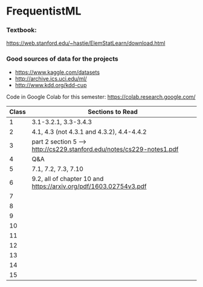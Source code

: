 # FrequentistML

### Textbook:  
https://web.stanford.edu/~hastie/ElemStatLearn/download.html

### Good sources of data for the projects
- https://www.kaggle.com/datasets
- http://archive.ics.uci.edu/ml/
- http://www.kdd.org/kdd-cup


Code in Google Colab for this semester: https://colab.research.google.com/


| Class | Sections to Read |
|-------|------------|
| 1     |   3.1-3.2.1, 3.3-3.4.3                                                      |
| 2     |    4.1, 4.3 (not 4.3.1 and 4.3.2), 4.4-4.4.2                                |
| 3     |   part 2 section 5 --> http://cs229.stanford.edu/notes/cs229-notes1.pdf     |
| 4     |   Q&A                                                                       |
| 5     |   7.1, 7.2, 7.3, 7.10                                                       |
| 6     |     9.2, all of chapter 10 and https://arxiv.org/pdf/1603.02754v3.pdf       |
| 7     |            |
| 8     |            |
| 9     |            |
| 10    |            |
| 11    |            |
| 12    |            |
| 13    |            |
| 14    |            |
| 15    |            |
